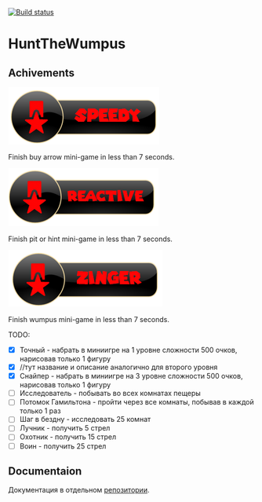 [![Build status](https://ci.appveyor.com/api/projects/status/n810vv9l1x0jolpk/branch/master?svg=true)](https://ci.appveyor.com/project/HuntTheWumpus/huntthewumpus/branch/master)

# HuntTheWumpus

## Achivements

![Speedy](HuntTheWumpus/HuntTheWumpus/data/Achievements/MG1.png) 

Finish buy arrow mini-game in less than 7 seconds. 

![Reactive](HuntTheWumpus/HuntTheWumpus/data/Achievements/MG2.png) 

Finish pit or hint mini-game in less than 7 seconds. 

![Zinger](HuntTheWumpus/HuntTheWumpus/data/Achievements/MG3.png) 

Finish wumpus mini-game in less than 7 seconds. 

TODO:

- [x] Точный                - набрать в миниигре на 1 уровне сложности 500 очков, нарисовав только 1 фигуру
- [x] //тут название и описание аналогично для второго уровня
- [x] Снайпер              - набрать в миниигре на 3 уровне сложности 500 очков, нарисовав только 1 фигуру
- [ ] Исследователь      - побывать во всех комнатах пещеры
- [ ] Потомок Гамильтона  - пройти через все комнаты, побывав в каждой только 1 раз
- [ ] Шаг в бездну      - исследовать 25 комнат
- [ ] Лучник                - получить 5 стрел
- [ ] Охотник              - получить 15 стрел
- [ ] Воин                - получить 25 стрел

## Documentaion

Документация в отдельном [репозитории](https://github.com/hunt-the-wumpus/Docs).
